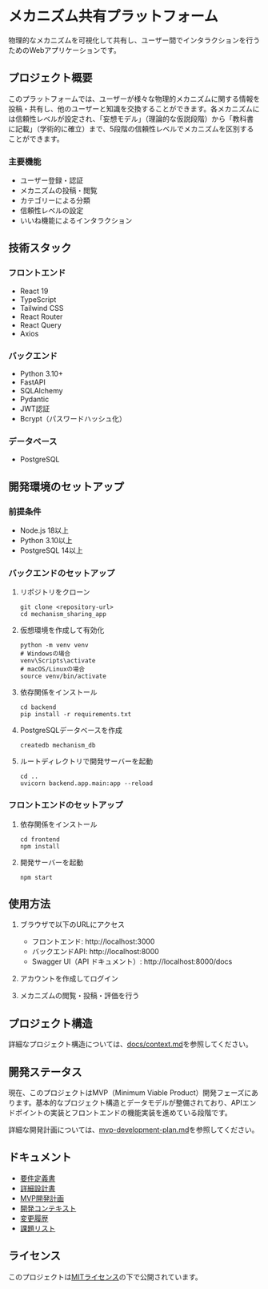 # メカニズム共有プラットフォーム

物理的なメカニズムを可視化して共有し、ユーザー間でインタラクションを行うためのWebアプリケーションです。

## プロジェクト概要

このプラットフォームでは、ユーザーが様々な物理的メカニズムに関する情報を投稿・共有し、他のユーザーと知識を交換することができます。各メカニズムには信頼性レベルが設定され、「妄想モデル」（理論的な仮説段階）から「教科書に記載」（学術的に確立）まで、5段階の信頼性レベルでメカニズムを区別することができます。

### 主要機能

- ユーザー登録・認証
- メカニズムの投稿・閲覧
- カテゴリーによる分類
- 信頼性レベルの設定
- いいね機能によるインタラクション

## 技術スタック

### フロントエンド
- React 19
- TypeScript
- Tailwind CSS
- React Router
- React Query
- Axios

### バックエンド
- Python 3.10+
- FastAPI
- SQLAlchemy
- Pydantic
- JWT認証
- Bcrypt（パスワードハッシュ化）

### データベース
- PostgreSQL

## 開発環境のセットアップ

### 前提条件
- Node.js 18以上
- Python 3.10以上
- PostgreSQL 14以上

### バックエンドのセットアップ

1. リポジトリをクローン
   ```
   git clone <repository-url>
   cd mechanism_sharing_app
   ```

2. 仮想環境を作成して有効化
   ```
   python -m venv venv
   # Windowsの場合
   venv\Scripts\activate
   # macOS/Linuxの場合
   source venv/bin/activate
   ```

3. 依存関係をインストール
   ```
   cd backend
   pip install -r requirements.txt
   ```

4. PostgreSQLデータベースを作成
   ```
   createdb mechanism_db
   ```

5. ルートディレクトリで開発サーバーを起動
   ```
   cd ..
   uvicorn backend.app.main:app --reload
   ```

### フロントエンドのセットアップ

1. 依存関係をインストール
   ```
   cd frontend
   npm install
   ```

2. 開発サーバーを起動
   ```
   npm start
   ```

## 使用方法

1. ブラウザで以下のURLにアクセス
   - フロントエンド: http://localhost:3000
   - バックエンドAPI: http://localhost:8000
   - Swagger UI（API ドキュメント）: http://localhost:8000/docs

2. アカウントを作成してログイン

3. メカニズムの閲覧・投稿・評価を行う

## プロジェクト構造

詳細なプロジェクト構造については、[docs/context.md](docs/context.md)を参照してください。

## 開発ステータス

現在、このプロジェクトはMVP（Minimum Viable Product）開発フェーズにあります。基本的なプロジェクト構造とデータモデルが整備されており、APIエンドポイントの実装とフロントエンドの機能実装を進めている段階です。

詳細な開発計画については、[mvp-development-plan.md](mvp-development-plan.md)を参照してください。

## ドキュメント

- [要件定義書](requirements-doc.md)
- [詳細設計書](detailed-design-doc.md)
- [MVP開発計画](mvp-development-plan.md)
- [開発コンテキスト](docs/context.md)
- [変更履歴](docs/CHANGELOG.md)
- [課題リスト](issues_notes.md)

## ライセンス

このプロジェクトは[MITライセンス](LICENSE)の下で公開されています。

